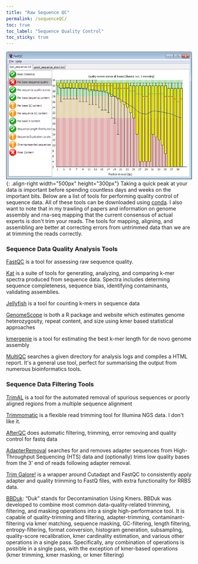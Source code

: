 ```yaml
---
title: "Raw Sequence QC"
permalink: /sequenceQC/
toc: true
toc_label: "Sequence Quality Control"
toc_sticky: true
---
```


![](/assets/images/resource_images/sequenceQC/fastqc.png){: .align-right width="500px" height="300px"} Taking a quick peak at your data is important before spending countless days and weeks on the important bits. Below are a list of tools for performing quality control of sequence data. All of these tools can be downloaded using [conda](https://docs.conda.io/en/latest/). I also want to note that in my trawling of papers and information on genome assembly and rna-seq mapping that the current consensus of actual experts is don't trim your reads. The tools for mapping, aligning, and assembling are better at correcting errors from untrimmed data than we are at trimming the reads correctly. 

### Sequence Data Quality Analysis Tools

[FastQC](https://www.bioinformatics.babraham.ac.uk/projects/fastqc/) is a tool for assessing raw sequence quality.

[Kat](https://www.earlham.ac.uk/kat-tools) is a suite of tools for generating, analyzing, and comparing k-mer spectra produced from sequence data. Spectra includes determing sequence completeness, sequence bias, identifying contaminants, validating assemblies. 

[Jellyfish](https://www.cbcb.umd.edu/software/jellyfish/) is a tool for counting k-mers in sequence data

[GenomeScope](http://qb.cshl.edu/genomescope/) is both a R package and website which estimates genome heterozygosity, repeat content, and size using kmer based statistical approaches

[kmergenie](http://kmergenie.bx.psu.edu/) is a tool for estimating the best k-mer length for de novo genome assembly

[MultiQC](https://multiqc.info/) searches a given directory for analysis logs and compiles a HTML report. It's a general use tool, perfect for summarising the output from numerous bioinformatics tools.

### Sequence Data Filtering Tools

[TrimAL](http://trimal.cgenomics.org/) is a tool for the automated removal of spurious sequences or poorly aligned regions from a multiple sequence alignment

[Trimmomatic](http://www.usadellab.org/cms/?page=trimmomatic) is a flexible read trimming tool for Illumina NGS data. I don't like it. 

[AfterQC](https://github.com/OpenGene/AfterQC) does automatic filtering, trimming, error removing and quality control for fastq data

[AdapterRemoval](https://github.com/MikkelSchubert/adapterremoval) searches for and removes adapter sequences from High-Throughput Sequencing (HTS) data and (optionally) trims low quality bases from the 3' end of reads following adapter removal. 

[Trim Galore!](https://github.com/FelixKrueger/TrimGalore) is a wrapper around Cutadapt and FastQC to consistently apply adapter and quality trimming to FastQ files, with extra functionality for RRBS data. 

[BBDuk](https://jgi.doe.gov/data-and-tools/bbtools/bb-tools-user-guide/bbduk-guide/):  “Duk” stands for Decontamination Using Kmers. BBDuk was developed to combine most common data-quality-related trimming, filtering, and masking operations into a single high-performance tool. It is capable of quality-trimming and filtering, adapter-trimming, contaminant-filtering via kmer matching, sequence masking, GC-filtering, length filtering, entropy-filtering, format conversion, histogram generation, subsampling, quality-score recalibration, kmer cardinality estimation, and various other operations in a single pass. Specifically, any combination of operations is possible in a single pass, with the exception of kmer-based operations (kmer trimming, kmer masking, or kmer filtering)

